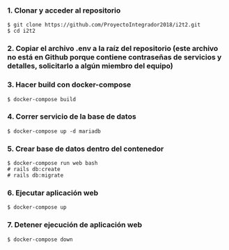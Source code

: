 ### 1. Clonar y acceder al repositorio
```shell
$ git clone https://github.com/ProyectoIntegrador2018/i2t2.git
$ cd i2t2
```

### 2. Copiar el archivo .env a la raíz del repositorio (este archivo no está en Github porque contiene contraseñas de servicios y detalles, solicitarlo a algún miembro del equipo)

### 3. Hacer build con docker-compose
```shell
$ docker-compose build
```

### 4. Correr servicio de la base de datos
```shell
$ docker-compose up -d mariadb
```

### 5. Crear base de datos dentro del contenedor
```
$ docker-compose run web bash
# rails db:create
# rails db:migrate
```

### 6. Ejecutar aplicación web
```shell
$ docker-compose up
```

### 7. Detener ejecución de aplicación web
```shell
$ docker-compose down
```